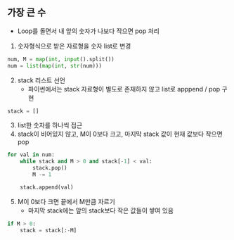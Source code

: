 ## 가장 큰 수

- Loop를 돌면서 내 앞의 숫자가 나보다 작으면 pop 처리

1. 숫자형식으로 받은 자료형을 숫자 list로 변경
```python
num, M = map(int, input().split())
num = list(map(int, str(num)))
```

2. stack 리스트 선언
   - 파이썬에서는 stack 자료형이 별도로 존재하지 않고 list로 apppend / pop 구현  
```python
stack = []
```

3. list한 숫자를 하나씩 접근
4. stack이 비어있지 않고, M이 0보다 크고, 마지막 stack 값이 현재 값보다 작으면 pop
```python
for val in num:
    while stack and M > 0 and stack[-1] < val:
        stack.pop()
        M -= 1

    stack.append(val)
```
5. M이 0보다 크면 끝에서 M만큼 자르기
   - 마지막 stack에는 앞의 stack보다 작은 값들이 쌓여 있음
```python
if M > 0:
    stack = stack[:-M]
```